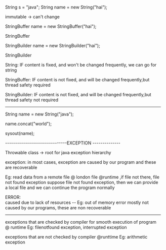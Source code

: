 String s = "java";
String name =  new String("hai");




immutable -> can't change

StringBuffer name =  new StringBuffer("hai");

StringBuffer

StringBuilder name =  new StringBuilder("hai");

StringBuilder

String: IF content is fixed, and won't be changed frequently, we can go for string


StringBuffer: IF content is not fixed, and will be changed frequently,but thread safety required


StringBuilder: IF content is not fixed, and will be changed frequently,but thread safety not  required


------

String name =  new String("java");

name.concat("world");

sysout(name);

-------------------------------EXCEPTION --------------

Throwable class -> root for java exception hierarchy 


exception: in most cases, exception are caused by our program  and these are recoverable 

Eg: read data from a remote file @ london file @runtime ,if file not there, file not found exception 
suppose file not found exception, then we can provide a local file and we can continue the program normally

ERROR:  
  caused due to lack of resources -- Eg: out of memory error 
  mostly not caused by our programs, these are non recoverable 
  
  ---------------------------
  exceptions that are checked by compiler for smooth execution of program @ runtime Eg: filenotfound exception, interrupted exception
  
  exceptions that are not checked by compiler @runttime Eg: arithmetic exception 












